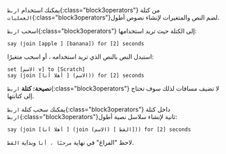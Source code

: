 يمكنك استخدام `اربط`{:class="block3operators"} من كتلة `العمليات`{:class="block3operators"}لضم النص والمتغيرات لإنشاء نصوص أطول.

اسحب `اربط`{:class="block3operators"} إلى الكتلة حيث تريد استخدامها:

```blocks3
say (join [apple ] [banana]) for [2] seconds
```

استبدل النص بالنص الذي تريد استخدامه ، أو اسحب متغيرًا:

```blocks3
set [الاسم v] to [Scratch]
say (join [أهلا أنا ] (الاسم)) for [2] seconds
```

**نصيحة: كتلة** `اربط`{:class="block3operators"} لا تضيف مسافات لذلك سوف تحتاج إلى كتابتها.

يمكنك سحب كتلة `اربط`{:class="block3operators"} داخل كتلة `اربط`{:class="block3operators"}ثانية لإنشاء سلاسل نصية أطول:

```blocks3
say (join [أهلا أنا ] (join (الاسم) [ القط])) for [2] seconds
```

لاحظ "الفراغ" في نهاية `مرحبًا ، أنا` وبداية `القط`.

